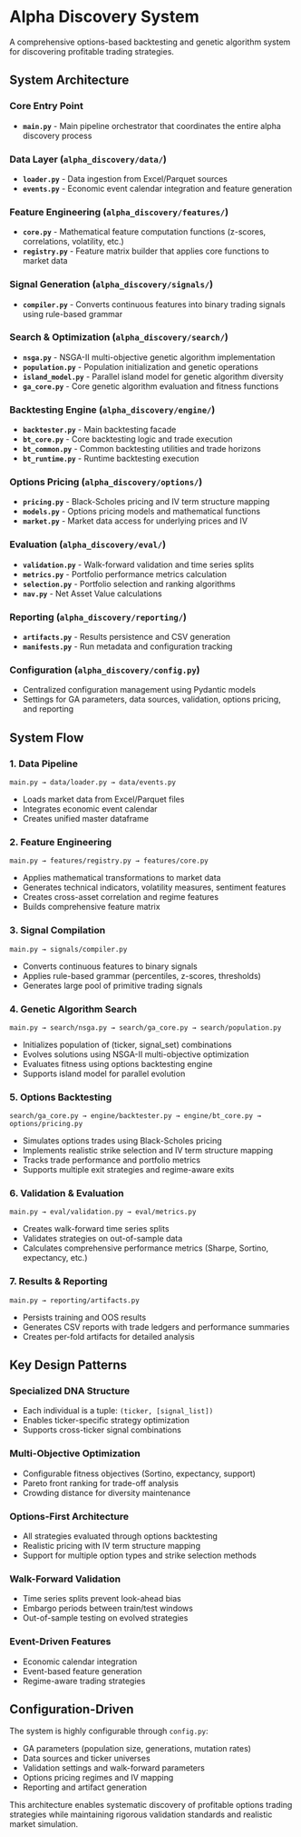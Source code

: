 # Alpha Discovery System

A comprehensive options-based backtesting and genetic algorithm system for discovering profitable trading strategies.

## System Architecture

### Core Entry Point
- **`main.py`** - Main pipeline orchestrator that coordinates the entire alpha discovery process

### Data Layer (`alpha_discovery/data/`)
- **`loader.py`** - Data ingestion from Excel/Parquet sources
- **`events.py`** - Economic event calendar integration and feature generation

### Feature Engineering (`alpha_discovery/features/`)
- **`core.py`** - Mathematical feature computation functions (z-scores, correlations, volatility, etc.)
- **`registry.py`** - Feature matrix builder that applies core functions to market data

### Signal Generation (`alpha_discovery/signals/`)
- **`compiler.py`** - Converts continuous features into binary trading signals using rule-based grammar

### Search & Optimization (`alpha_discovery/search/`)
- **`nsga.py`** - NSGA-II multi-objective genetic algorithm implementation
- **`population.py`** - Population initialization and genetic operations
- **`island_model.py`** - Parallel island model for genetic algorithm diversity
- **`ga_core.py`** - Core genetic algorithm evaluation and fitness functions

### Backtesting Engine (`alpha_discovery/engine/`)
- **`backtester.py`** - Main backtesting facade
- **`bt_core.py`** - Core backtesting logic and trade execution
- **`bt_common.py`** - Common backtesting utilities and trade horizons
- **`bt_runtime.py`** - Runtime backtesting execution

### Options Pricing (`alpha_discovery/options/`)
- **`pricing.py`** - Black-Scholes pricing and IV term structure mapping
- **`models.py`** - Options pricing models and mathematical functions
- **`market.py`** - Market data access for underlying prices and IV

### Evaluation (`alpha_discovery/eval/`)
- **`validation.py`** - Walk-forward validation and time series splits
- **`metrics.py`** - Portfolio performance metrics calculation
- **`selection.py`** - Portfolio selection and ranking algorithms
- **`nav.py`** - Net Asset Value calculations

### Reporting (`alpha_discovery/reporting/`)
- **`artifacts.py`** - Results persistence and CSV generation
- **`manifests.py`** - Run metadata and configuration tracking

### Configuration (`alpha_discovery/config.py`)
- Centralized configuration management using Pydantic models
- Settings for GA parameters, data sources, validation, options pricing, and reporting

## System Flow

### 1. Data Pipeline
```
main.py → data/loader.py → data/events.py
```
- Loads market data from Excel/Parquet files
- Integrates economic event calendar
- Creates unified master dataframe

### 2. Feature Engineering
```
main.py → features/registry.py → features/core.py
```
- Applies mathematical transformations to market data
- Generates technical indicators, volatility measures, sentiment features
- Creates cross-asset correlation and regime features
- Builds comprehensive feature matrix

### 3. Signal Compilation
```
main.py → signals/compiler.py
```
- Converts continuous features to binary signals
- Applies rule-based grammar (percentiles, z-scores, thresholds)
- Generates large pool of primitive trading signals

### 4. Genetic Algorithm Search
```
main.py → search/nsga.py → search/ga_core.py → search/population.py
```
- Initializes population of (ticker, signal_set) combinations
- Evolves solutions using NSGA-II multi-objective optimization
- Evaluates fitness using options backtesting engine
- Supports island model for parallel evolution

### 5. Options Backtesting
```
search/ga_core.py → engine/backtester.py → engine/bt_core.py → options/pricing.py
```
- Simulates options trades using Black-Scholes pricing
- Implements realistic strike selection and IV term structure mapping
- Tracks trade performance and portfolio metrics
- Supports multiple exit strategies and regime-aware exits

### 6. Validation & Evaluation
```
main.py → eval/validation.py → eval/metrics.py
```
- Creates walk-forward time series splits
- Validates strategies on out-of-sample data
- Calculates comprehensive performance metrics (Sharpe, Sortino, expectancy, etc.)

### 7. Results & Reporting
```
main.py → reporting/artifacts.py
```
- Persists training and OOS results
- Generates CSV reports with trade ledgers and performance summaries
- Creates per-fold artifacts for detailed analysis

## Key Design Patterns

### Specialized DNA Structure
- Each individual is a tuple: `(ticker, [signal_list])`
- Enables ticker-specific strategy optimization
- Supports cross-ticker signal combinations

### Multi-Objective Optimization
- Configurable fitness objectives (Sortino, expectancy, support)
- Pareto front ranking for trade-off analysis
- Crowding distance for diversity maintenance

### Options-First Architecture
- All strategies evaluated through options backtesting
- Realistic pricing with IV term structure mapping
- Support for multiple option types and strike selection methods

### Walk-Forward Validation
- Time series splits prevent look-ahead bias
- Embargo periods between train/test windows
- Out-of-sample testing on evolved strategies

### Event-Driven Features
- Economic calendar integration
- Event-based feature generation
- Regime-aware trading strategies

## Configuration-Driven
The system is highly configurable through `config.py`:
- GA parameters (population size, generations, mutation rates)
- Data sources and ticker universes
- Validation settings and walk-forward parameters
- Options pricing regimes and IV mapping
- Reporting and artifact generation

This architecture enables systematic discovery of profitable options trading strategies while maintaining rigorous validation standards and realistic market simulation.
